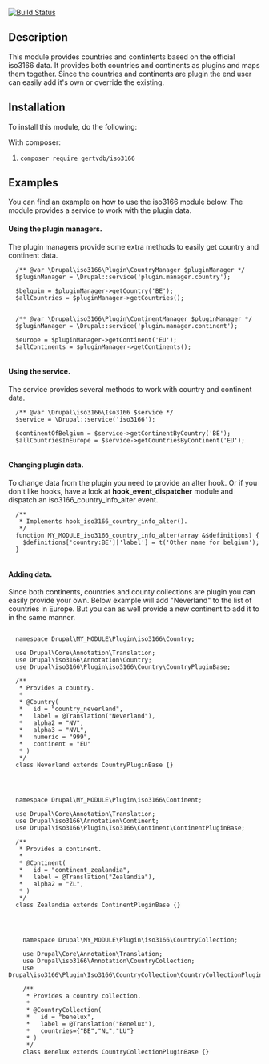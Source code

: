 [![Build Status](https://travis-ci.org/gertvdb/iso3166.svg?branch=8.x-1.x)](https://travis-ci.org/gertvdb/iso3166)

Description
-----------
This module provides countries and contintents based on the official iso3166 data.
It provides both countries and continents as plugins and maps them together.
Since the countries and continents are plugin the end user can easily add it's own
or override the existing.

Installation
------------
To install this module, do the following:

With composer:
1. ```composer require gertvdb/iso3166```


Examples
------------
You can find an example on how to use the iso3166 module below. 
The module provides a service to work with the plugin data.  

#### Using the plugin managers.
The plugin managers provide some extra methods to easily get country and continent data.


``` 
  /** @var \Drupal\iso3166\Plugin\CountryManager $pluginManager */
  $pluginManager = \Drupal::service('plugin.manager.country');
  
  $belguim = $pluginManager->getCountry('BE');
  $allCountries = $pluginManager->getCountries();
  
```

``` 
  /** @var \Drupal\iso3166\Plugin\ContinentManager $pluginManager */
  $pluginManager = \Drupal::service('plugin.manager.continent');
  
  $europe = $pluginManager->getContinent('EU');
  $allContinents = $pluginManager->getContinents();
  
```

#### Using the service.
The service provides several methods to work with country and continent data.

``` 
  /** @var \Drupal\iso3166\Iso3166 $service */
  $service = \Drupal::service('iso3166');
  
  $continentOfBelgium = $service->getContinentByCountry('BE');
  $allCountriesInEurope = $service->getCountriesByContinent('EU');
  
```

#### Changing plugin data.
To change data from the plugin you need to provide an alter hook. Or if you don't
like hooks, have a look at **hook_event_dispatcher** module and dispatch 
an iso3166_country_info_alter event.

``` 
  /**
   * Implements hook_iso3166_country_info_alter().
   */
  function MY_MODULE_iso3166_country_info_alter(array &$definitions) {
    $definitions['country:BE']['label'] = t('Other name for belgium');
  }
  
```

#### Adding data.
Since both continents, countries and county collections are plugin you can easily provide your own.
Below example will add "Neverland" to the list of countries in Europe. But you can
as well provide a new continent to add it to in the same manner.

``` 
   
  namespace Drupal\MY_MODULE\Plugin\iso3166\Country;
  
  use Drupal\Core\Annotation\Translation;
  use Drupal\iso3166\Annotation\Country;
  use Drupal\iso3166\Plugin\iso3166\Country\CountryPluginBase;
  
  /**
   * Provides a country.
   *
   * @Country(
   *   id = "country_neverland",
   *   label = @Translation("Neverland"),
   *   alpha2 = "NV",
   *   alpha3 = "NVL",
   *   numeric = "999",
   *   continent = "EU"
   * )
   */
  class Neverland extends CountryPluginBase {}

  
```

``` 
   
  namespace Drupal\MY_MODULE\Plugin\iso3166\Continent;
  
  use Drupal\Core\Annotation\Translation;
  use Drupal\iso3166\Annotation\Continent;
  use Drupal\iso3166\Plugin\Iso3166\Continent\ContinentPluginBase;
  
  /**
   * Provides a continent.
   *
   * @Continent(
   *   id = "continent_zealandia",
   *   label = @Translation("Zealandia"),
   *   alpha2 = "ZL",
   * )
   */
  class Zealandia extends ContinentPluginBase {}

  
```

``` 
   
    namespace Drupal\MY_MODULE\Plugin\iso3166\CountryCollection;
    
    use Drupal\Core\Annotation\Translation;
    use Drupal\iso3166\Annotation\CountryCollection;
    use Drupal\iso3166\Plugin\Iso3166\CountryCollection\CountryCollectionPluginBase;
    
    /**
     * Provides a country collection.
     *
     * @CountryCollection(
     *   id = "benelux",
     *   label = @Translation("Benelux"),
     *   countries={"BE","NL","LU"}
     * )
     */
    class Benelux extends CountryCollectionPluginBase {}
  
```


